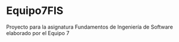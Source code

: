 # Equipo7FIS
Proyecto para la asignatura Fundamentos de Ingeniería de Software elaborado por el Equipo 7
